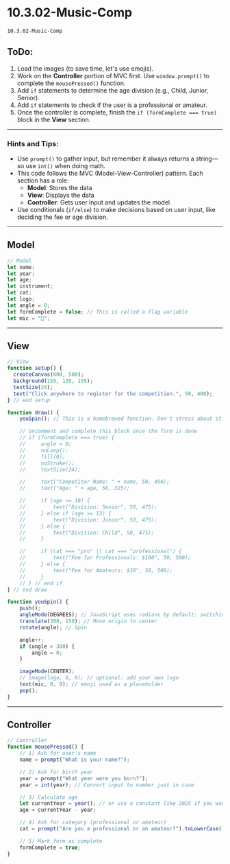 # 10.3.02-Music-Comp
```
10.3.02-Music-Comp
```

## ToDo:

1. Load the images (to save time, let's use emojis).
2. Work on the **Controller** portion of MVC first. Use `window.prompt()` to complete the `mousePressed()` function.
3. Add `if` statements to determine the age division (e.g., Child, Junior, Senior).
4. Add `if` statements to check if the user is a professional or amateur.
5. Once the controller is complete, finish the `if (formComplete === true)` block in the **View** section.

---

### Hints and Tips:

* Use `prompt()` to gather input, but remember it always returns a string—so use `int()` when doing math.
* This code follows the MVC (Model-View-Controller) pattern. Each section has a role:
  * **Model**: Stores the data
  * **View**: Displays the data
  * **Controller**: Gets user input and updates the model
* Use conditionals (`if/else`) to make decisions based on user input, like deciding the fee or age division.

---

## Model

```javascript
// Model
let name;
let year;
let age;
let instrument;
let cat;
let logo;
let angle = 0;
let formComplete = false; // This is called a flag variable
let mic = "🎤";
```

---

## View

```javascript
// View
function setup() {
  createCanvas(600, 500);
  background(155, 135, 155); 
  textSize(24);
  text("Click anywhere to register for the competition.", 50, 400);
} // end setup

function draw() {
    youSpin(); // This is a homebrewed function. Don't stress about it. 

    // Uncomment and complete this block once the form is done
    // if (formComplete === true) {
    //     angle = 0;
    //     noLoop();
    //     fill(0);
    //     noStroke();
    //     textSize(24);

    //     text("Competitor Name: " + name, 50, 450);
    //     text("Age: " + age, 50, 325);

    //     if (age >= 18) {
    //         text("Division: Senior", 50, 475);
    //     } else if (age >= 13) {
    //         text("Division: Junior", 50, 475);
    //     } else {
    //         text("Division: Child", 50, 475);
    //     }

    //     if (cat === "pro" || cat === "professional") {
    //         text("Fee for Professionals: $100", 50, 500);
    //     } else {
    //         text("Fee for Amateurs: $30", 50, 500);
    //     }
    // } // end if
} // end draw

function youSpin() {
    push();
    angleMode(DEGREES); // JavaScript uses radians by default; switching to degrees
    translate(300, 150); // Move origin to center
    rotate(angle); // Spin

    angle++;
    if (angle > 360) {
        angle = 0;
    }

    imageMode(CENTER);
    // image(logo, 0, 0); // optional: add your own logo
    text(mic, 0, 0); // emoji used as a placeholder
    pop();
}
```

---

## Controller

```javascript
// Controller
function mousePressed() {
    // 1) Ask for user's name
    name = prompt("What is your name?");

    // 2) Ask for birth year
    year = prompt("What year were you born?");
    year = int(year); // Convert input to number just in case

    // 3) Calculate age
    let currentYear = year(); // or use a constant like 2025 if you want it fixed
    age = currentYear - year;

    // 4) Ask for category (professional or amateur)
    cat = prompt("Are you a professional or an amateur?").toLowerCase();

    // 5) Mark form as complete
    formComplete = true;
}
```



